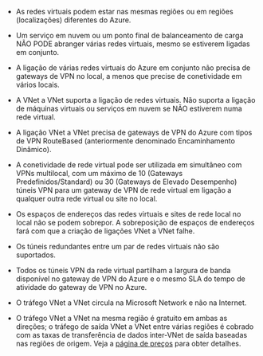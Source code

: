 - As redes virtuais podem estar nas mesmas regiões ou em regiões (localizações) diferentes do Azure.

- Um serviço em nuvem ou um ponto final de balanceamento de carga NÃO PODE abranger várias redes virtuais, mesmo se estiverem ligadas em conjunto.

- A ligação de várias redes virtuais do Azure em conjunto não precisa de gateways de VPN no local, a menos que precise de conetividade em vários locais.

- A VNet a VNet suporta a ligação de redes virtuais. Não suporta a ligação de máquinas virtuais ou serviços em nuvem se NÃO estiverem numa rede virtual.

- A ligação VNet a VNet precisa de gateways de VPN do Azure com tipos de VPN RouteBased (anteriormente denominado Encaminhamento Dinâmico). 

- A conetividade de rede virtual pode ser utilizada em simultâneo com VPNs multilocal, com um máximo de 10 (Gateways Predefinidos/Standard) ou 30 (Gateways de Elevado Desempenho) túneis VPN para um gateway de VPN de rede virtual em ligação a qualquer outra rede virtual ou site no local.

- Os espaços de endereços das redes virtuais e sites de rede local no local não se podem sobrepor. A sobreposição de espaços de endereços fará com que a criação de ligações VNet a VNet falhe.

- Os túneis redundantes entre um par de redes virtuais não são suportados.

- Todos os túneis VPN da rede virtual partilham a largura de banda disponível no gateway de VPN do Azure e o mesmo SLA do tempo de atividade do gateway de VPN no Azure.

- O tráfego VNet a VNet circula na Microsoft Network e não na Internet.

- O tráfego VNet a VNet na mesma região é gratuito em ambas as direções; o tráfego de saída VNet a VNet entre várias regiões é cobrado com as taxas de transferência de dados inter-VNet de saída baseadas nas regiões de origem. Veja a [página de preços](https://azure.microsoft.com/pricing/details/vpn-gateway/) para obter detalhes.


<!--HONumber=Aug16_HO1-->


